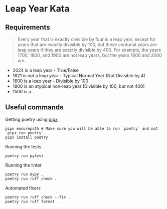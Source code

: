 # Leap Year Kata

## Requirements

> Every year that is exactly divisible by four is a leap year, except
> for years that are exactly divisible by 100, but these centurial years
> are leap years if they are exactly divisible by 400. For example, the
> years 1700, 1800, and 1900 are not leap years, but the years 1600 and
> 2000 are.

- 2024 is a leap year - True/False
- 1821 is not a leap year - Typical Normal Year (Not Divisible by 4)
- 1600 is a leap year - Divisible by 100
- 1900 is an atypical non-leap year (Divisible by 100, but not 400)
- 1500 is a...

## Useful commands

Getting poetry using [pipx](https://pipx.pypa.io/stable/installation/)

``` shell
pipx ensurepath # Make sure you will be able to run `poetry` and not `pipx run poetry`
pipx install poetry
```

Running the tests

``` shell
poetry run pytest
```

Running the linter

``` shell
poetry run mypy . 
poetry run ruff check . 
```

Automated fixers

``` shell
poetry run ruff check --fix . 
poetry run ruff format . 
```
